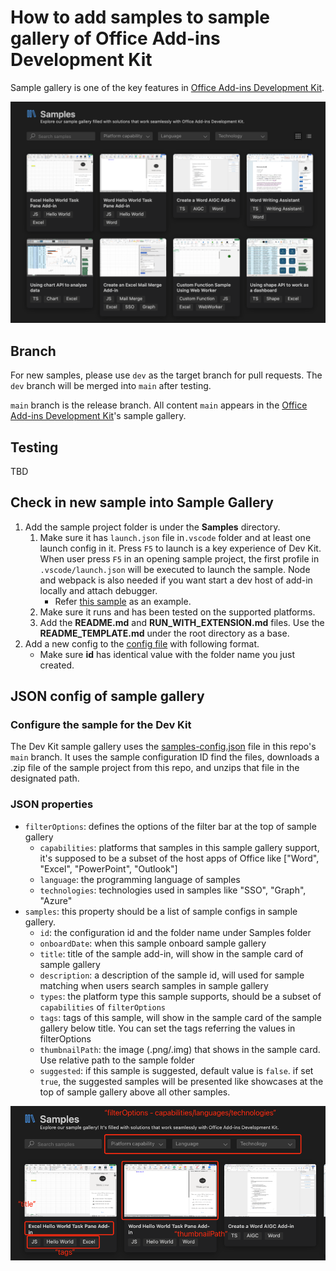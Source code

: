 # How to add samples to sample gallery of Office Add-ins Development Kit

Sample gallery is one of the key features in [Office Add-ins Development Kit](https://marketplace.visualstudio.com/items?itemName=msoffice.microsoft-office-add-in-debugger).

![The Office Add-ins Dev Kit sample gallery in VS Code.](assets/sample_gallery.png)

## Branch

For new samples, please use `dev` as the target branch for pull requests. The `dev` branch will be merged into `main` after testing.

`main` branch is the release branch. All content `main` appears in the [Office Add-ins Development Kit](https://marketplace.visualstudio.com/items?itemName=msoffice.microsoft-office-add-in-debugger)'s sample gallery.

## Testing

TBD

## Check in new sample into Sample Gallery

1. Add the sample project folder is under the **Samples** directory.
    1. Make sure it has `launch.json` file in`.vscode` folder and at least one launch config in it. Press `F5` to launch is a key experience of Dev Kit. When user press `F5` in an opening sample project, the first profile in `.vscode/launch.json` will be executed to launch the sample. Node and webpack is also needed if you want start a dev host of add-in locally and attach debugger.
        * Refer [this sample](./Samples/excel-get-started-with-dev-kit/) as an example.
    2. Make sure it runs and has been tested on the supported platforms.
    3. Add the **README.md** and **RUN_WITH_EXTENSION.md** files. Use the **README_TEMPLATE.md** under the root directory as a base.
2. Add a new config to the [config file](./.config/sample-config.json) with following format.
    * Make sure **id** has identical value with the folder name you just created.

## JSON config of sample gallery

### Configure the sample for the Dev Kit

The Dev Kit sample gallery uses the [samples-config.json](./.config/sample-config.json) file in this repo's `main` branch. It uses the sample configuration ID find the files, downloads a .zip file of the sample project from this repo, and unzips that file in the designated path.

### JSON properties

* `filterOptions`: defines the options of the filter bar at the top of sample gallery
    * `capabilities`: platforms that samples in this sample gallery support, it's supposed to be a subset of the host apps of Office like ["Word", "Excel", "PowerPoint", "Outlook"]
    * `language`: the programming language of samples
    * `technologies`: technologies used in samples like "SSO", "Graph", "Azure"
* `samples`: this property should be a list of sample configs in sample gallery.
    * `id`: the configuration id and the folder name under Samples folder
    * `onboardDate`: when this sample onboard sample gallery
    * `title`: title of the sample add-in, will show in the sample card of sample gallery
    * `description`: a description of the sample id, will used for sample matching when users search samples in sample gallery
    * `types`: the platform type this sample supports, should be a subset of `capabilities` of `filterOptions`
    * `tags`: tags of this sample, will show in the sample card of the sample gallery below title. You can set the tags referring the values in filterOptions
    * `thumbnailPath`: the image (.png/.img) that shows in the sample card. Use relative path to the sample folder
    * `suggested`: if this sample is suggested, default value is `false`. if set `true`, the suggested samples will be presented like showcases at the top of sample gallery above all other samples.

![The Office Add-ins Dev Kit sample gallery with the parts of the UI labelled with corresponding JSON properties.](assets/config_definition.png)